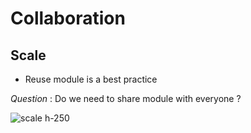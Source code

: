 # Collaboration
## Scale

* Reuse module is a best practice

*Question* : Do we need to share module with everyone ?

![scale h-250](./assets/images/scale.jpg)

